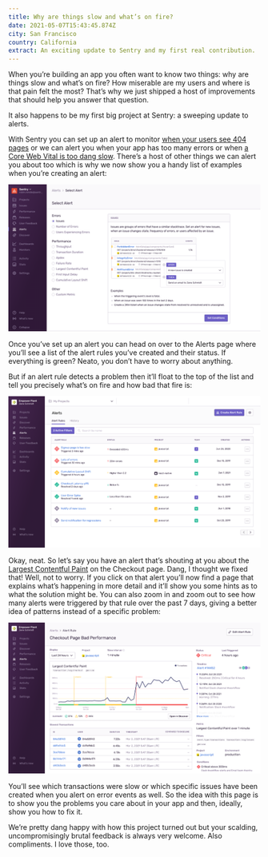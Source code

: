 ```yaml
---
title: Why are things slow and what’s on fire?
date: 2021-05-07T15:43:45.874Z
city: San Francisco
country: California
extract: An exciting update to Sentry and my first real contribution.
---
```

When you’re building an app you often want to know two things: why are things slow and what’s on fire? How miserable are my users and where is that pain felt the most? That’s why we just shipped a host of improvements that should help you answer that question. 

It also happens to be my first big project at Sentry: a sweeping update to alerts.

With Sentry you can set up an alert to monitor [when your users see 404 pages](https://katydecorah.com/code/monitor-404s-with-sentry/) or we can alert you when your app has too many errors or when [a Core Web Vital is too dang slow](https://twitter.com/bentlegen/status/1390376607756468226?s=20). There’s a host of other things we can alert you about too which is why we now show you a handy list of examples when you’re creating an alert:

![The Sentry app showing all of the alerts you can now create](/uploads/cleanshot-2021-05-07-at-08.56.56.png)

Once you’ve set up an alert you can head on over to the Alerts page where you’ll see a list of the alert rules you’ve created and their status. If everything is green? Neato, you don’t have to worry about anything. 

But if an alert rule detects a problem then it’ll float to the top of the list and tell you precisely what’s on fire and how bad that fire is:

![The Alerts page in Sentry where you can see the status of your alert rules](/uploads/alerts-homepage.png)

Okay, neat. So let’s say you have an alert that’s shouting at you about the [Largest Contentful Paint](https://web.dev/lcp/) on the Checkout page. Dang, I thought we fixed that! Well, not to worry. If you click on that alert you’ll now find a page that explains what’s happening in more detail and it’ll show you some hints as to what the solution might be. You can also zoom in and zoom out to see how many alerts were triggered by that rule over the past 7 days, giving a better idea of patterns instead of a specific problem:

![The alerts detail page](/uploads/alert-details-page.png)

You’ll see which transactions were slow or which specific issues have been created when you alert on error events as well. So the idea with this page is to show you the problems you care about in your app and then, ideally, show you how to fix it. 

We’re pretty dang happy with how this project turned out but your scalding, uncompromisingly brutal feedback is always very welcome. Also compliments. I love those, too.

